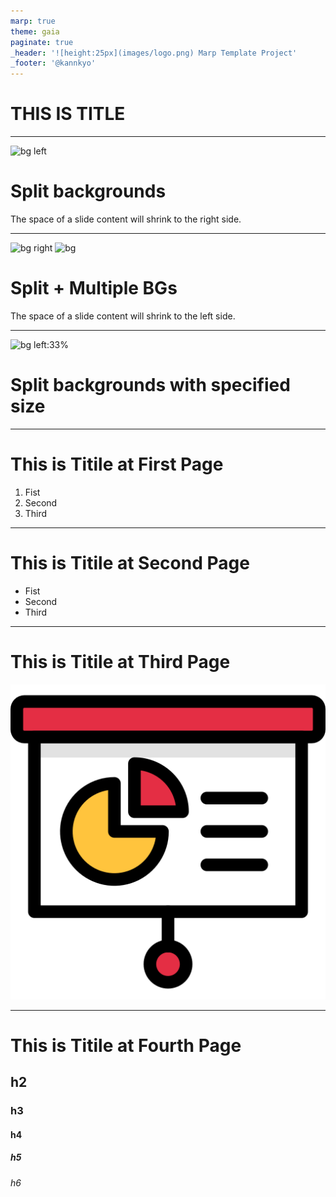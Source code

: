 ```yaml
---
marp: true
theme: gaia
paginate: true
_header: '![height:25px](images/logo.png) Marp Template Project'
_footer: '@kannkyo'
---
```


# THIS IS TITLE

---

![bg left](https://picsum.photos/720?image=29)

# Split backgrounds

The space of a slide content will shrink to the right side.

---

![bg right](https://picsum.photos/720?image=3)
![bg](https://picsum.photos/720?image=20)

# Split + Multiple BGs

The space of a slide content will shrink to the left side.

---

![bg left:33%](https://picsum.photos/720?image=27)

# Split backgrounds with specified size

---

# This is Titile at First Page

1. Fist
2. Second
3. Third

---

# This is Titile at Second Page

- Fist
- Second
- Third

---

# This is Titile at Third Page

![height:200px](images/logo.png)

---

# This is Titile at Fourth Page

## h2

### h3

#### h4

##### h5

###### h6
